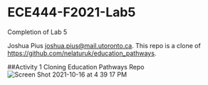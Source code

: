 # ECE444-F2021-Lab5
Completion of Lab 5

Joshua Pius joshua.pius@mail.utoronto.ca. 
This repo is a clone of https://github.com/nelaturuk/education_pathways.

##Activity 1
Cloning Education Pathways Repo
![Screen Shot 2021-10-16 at 4 39 17 PM](https://user-images.githubusercontent.com/49081873/137601578-48edd934-00da-401f-ad96-6e4f86e5acd9.png)


